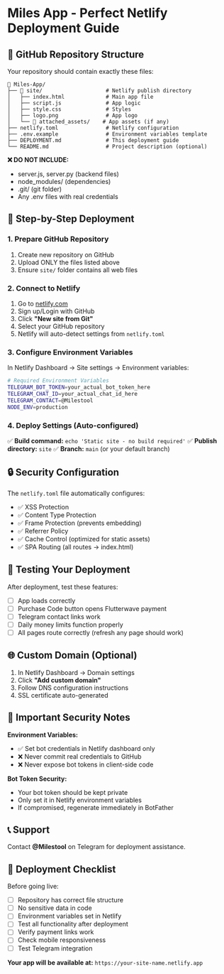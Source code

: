 # Miles App - Perfect Netlify Deployment Guide

## 🚀 GitHub Repository Structure

Your repository should contain exactly these files:

```
📁 Miles-App/
├── 📁 site/                    # Netlify publish directory
│   ├── index.html             # Main app file
│   ├── script.js              # App logic
│   ├── style.css              # Styles
│   ├── logo.png               # App logo
│   └── 📁 attached_assets/    # App assets (if any)
├── netlify.toml               # Netlify configuration
├── .env.example               # Environment variables template
├── DEPLOYMENT.md              # This deployment guide
└── README.md                  # Project description (optional)
```

**❌ DO NOT INCLUDE:**
- server.js, server.py (backend files)
- node_modules/ (dependencies)
- .git/ (git folder)
- Any .env files with real credentials

## 🔧 Step-by-Step Deployment

### 1. Prepare GitHub Repository
1. Create new repository on GitHub
2. Upload ONLY the files listed above
3. Ensure `site/` folder contains all web files

### 2. Connect to Netlify
1. Go to [netlify.com](https://netlify.com)
2. Sign up/Login with GitHub
3. Click **"New site from Git"**
4. Select your GitHub repository
5. Netlify will auto-detect settings from `netlify.toml`

### 3. Configure Environment Variables
In Netlify Dashboard → Site settings → Environment variables:

```bash
# Required Environment Variables
TELEGRAM_BOT_TOKEN=your_actual_bot_token_here
TELEGRAM_CHAT_ID=your_actual_chat_id_here
TELEGRAM_CONTACT=@Milestool
NODE_ENV=production
```

### 4. Deploy Settings (Auto-configured)
✅ **Build command:** `echo 'Static site - no build required'`
✅ **Publish directory:** `site`
✅ **Branch:** `main` (or your default branch)

## 🔒 Security Configuration

The `netlify.toml` file automatically configures:
- ✅ XSS Protection
- ✅ Content Type Protection  
- ✅ Frame Protection (prevents embedding)
- ✅ Referrer Policy
- ✅ Cache Control (optimized for static assets)
- ✅ SPA Routing (all routes → index.html)

## 🧪 Testing Your Deployment

After deployment, test these features:
- [ ] App loads correctly
- [ ] Purchase Code button opens Flutterwave payment
- [ ] Telegram contact links work
- [ ] Daily money limits function properly
- [ ] All pages route correctly (refresh any page should work)

## 🌐 Custom Domain (Optional)

1. In Netlify Dashboard → Domain settings
2. Click **"Add custom domain"**
3. Follow DNS configuration instructions
4. SSL certificate auto-generated

## 🚨 Important Security Notes

**Environment Variables:**
- ✅ Set bot credentials in Netlify dashboard only
- ❌ Never commit real credentials to GitHub
- ❌ Never expose bot tokens in client-side code

**Bot Token Security:**
- Your bot token should be kept private
- Only set it in Netlify environment variables
- If compromised, regenerate immediately in BotFather

## 📞 Support

Contact **@Milestool** on Telegram for deployment assistance.

## 🎯 Deployment Checklist

Before going live:
- [ ] Repository has correct file structure
- [ ] No sensitive data in code
- [ ] Environment variables set in Netlify
- [ ] Test all functionality after deployment
- [ ] Verify payment links work
- [ ] Check mobile responsiveness
- [ ] Test Telegram integration

**Your app will be available at:** `https://your-site-name.netlify.app`
